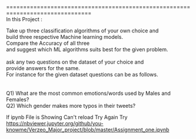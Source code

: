 ===============================================================================<br>
In this Project :

Take up three classification algorithms of your own choice and <br>
build three respective Machine learning models.<br> 
Compare the Accuracy of all three <br>
and suggest which ML algorithms suits best for the given problem.<br>
<br>
ask any two questions on the dataset of your choice and<br> 
provide answers for the same. <br>
For instance for the given dataset questions can be as follows.<br>
<br>
<br>
Q1) What are the most common emotions/words used by Males and Females?
<br>
Q2) Which gender makes more typos in their tweets?<br>


If ipynb File is Showing Can't reload Try Again Try  https://nbviewer.jupyter.org/github/you-knowme/Verzeo_Major_project/blob/master/Assignment_one.ipynb 
